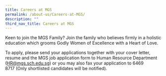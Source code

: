 ```yaml
---
title: Careers at MGS
permalink: /about-us/Careers-at-MGS/
description: ""
third_nav_title: Careers at MGS
---
```



Keen to join the MGS Family? Join the family who believes firmly in a holistic education which grooms Godly Women of Excellence with a Heart of Love.

  

To apply, please send your applications together with your cover letter, resume and the MGS job application form to Human Resource Department ([HR@mgs.sch.edu.sg](mailto:HR@mgs.sch.edu.sg)) or you may also fax your application to 6469 8717 (Only shortlisted candidates will be notified).


